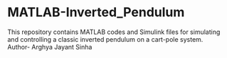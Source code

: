 # MATLAB-Inverted_Pendulum
This repository contains MATLAB codes and Simulink files for simulating and controlling a classic inverted pendulum on a cart-pole system.
<br>
Author- Arghya Jayant Sinha
